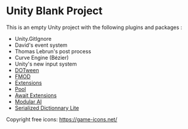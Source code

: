 # Unity Blank Project

This is an empty Unity project with the following plugins and packages : 
- Unity.GitIgnore
- David's event system
- Thomas Lebrun's post process
- Curve Engine (Bézier)
- Unity's new input system
- [DOTween](https://assetstore.unity.com/packages/tools/animation/dotween-hotween-v2-27676)
- [FMOD](https://assetstore.unity.com/packages/tools/audio/fmod-for-unity-161631)
- [Extensions](https://assetstore.unity.com/packages/tools/utilities/extensions-214756)
- [Pool](https://assetstore.unity.com/packages/tools/utilities/pools-231438)
- [Await Extensions](https://assetstore.unity.com/packages/tools/integration/await-extensions-127006)
- [Modular AI](https://assetstore.unity.com/packages/tools/ai/modular-ai-231965#description)
- [Serialized Dictionnary Lite](https://assetstore.unity.com/packages/tools/utilities/serialized-dictionary-lite-110992)

Copyright free icons:
https://game-icons.net/
